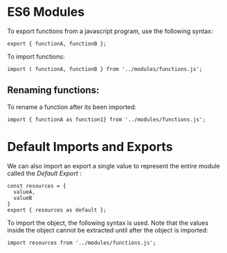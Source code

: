 # ES6 Modules

To export functions from a javascript program, use the following syntax:
```
export { functionA, functionB };
```

To import functions:
```
import ( functionA, functionB } from '../modules/functions.js';
```

## Renaming functions:

To rename a function after its been imported:
```
import { functionA as function1} from '../modules/functions.js';
```

# Default Imports and Exports

We can also import an export a single value to represent the entire module called the _Default Export_ :
```
const resources = {
  valueA,
  valueB
}
export { resources as default };
```

To import the object, the following syntax is used. Note that the values inside the object cannot be extracted until after the object is imported:
```
import resources from '../modules/functions.js';
```
